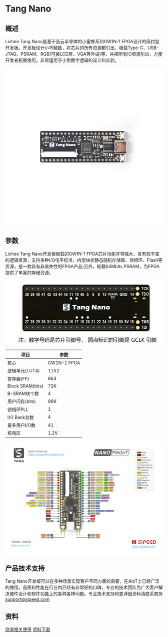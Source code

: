 # Tang Nano

## 概述

Lichee Tang Nano是基于高云半导体的小蜜蜂系列GW1N-1 FPGA设计的简约型开发板。开发板设计小巧精致，将芯片的所有资源都引出，板载Type-C、USB-JTAG、PSRAM、RGB(可接LCD屏、VGA等外设)等，并把所有IO资源引出，方便开发者拓展使用，非常适用于小型数字逻辑的设计和实验。

![](./../../../assets/Tang/Nano/Tang_Nano.jpg)

## 参数

Lichee Tang Nano开发板板载的GW1N-1 FPGA芯片功能非常强大，具有较丰富的逻辑资源，支持多种I/O电平标准，内嵌块状静态随机存储器、锁相环、Flash等资源，是一款具有非易失性的FPGA产品;另外，板载64Mbits PSRAM，为FPGA提供了丰富的存储资源。

![Nano](./../../../assets/Tang/Nano/Tang-Nano-4.png)

| 项目 | 参数 |
| --- | --- |
| 核心 | GW1N-1 FPGA |
| 逻辑单元(LUT4) | 1152 |
| 寄存器(FF) | 864 |
| Block SRAM(bits) | 72K
| B-SRAM块个数| 4 |
| 用户闪存(bits) | 96K |
| 锁相环PLL | 1 |
| I/O Bank总数 | 4 |
| 最多用户I/O数 | 41 |
| 核电压 | 1.2V |


![Nano-Pin](./../../../assets/Tang/Nano/Tang-Nano-Pin.png)

## 产品技术支持
Tang Nano开发板可以在多种场景实现客户不同方面的需要，在AIoT上已经广泛的使用，品质和性能在行业内已经有非常好的口碑，专业的技术团队为广大客户解决硬件设计和软件功能上的各种各样问题。专业技术支持和更详细资料请联系商务<support@sipeed.com>

## 资料
[烧录相关使用](/soft/Tang/zh/Tang-Nano-Doc/readme.md)
[资料下载](https://dl.sipeed.com/shareURL/TANG/Nano)